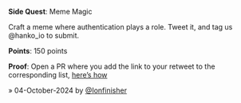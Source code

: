 **Side Quest**: Meme Magic

Craft a meme where authentication plays a role. Tweet it, and tag us @hanko_io to submit.

**Points**: 150 points

**Proof**: Open a PR where you add the link to your retweet to the corresponding list, [here’s how](https://www.notion.so/How-to-submit-a-non-code-contributions-via-GitHub-81166e8c948841d18209ac4c60280e60?pvs=4)


» 04-October-2024 by [@Ionfinisher](https://x.com/ion_finisher/status/1842224309034492291)